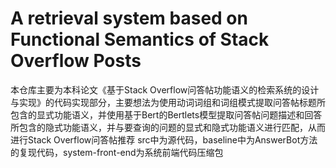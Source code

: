 # A retrieval system based on Functional Semantics of Stack Overflow Posts
本仓库主要为本科论文《基于Stack Overflow问答帖功能语义的检索系统的设计与实现》的代码实现部分，主要想法为使用动词词组和词组模式提取问答帖标题所包含的显式功能语义，并使用基于Bert的Bertlets模型提取问答帖问题描述和回答所包含的隐式功能语义，并与要查询的问题的显式和隐式功能语义进行匹配，从而进行Stack Overflow问答帖推荐
src中为源代码，baseline中为AnswerBot方法的复现代码，system-front-end为系统前端代码压缩包
